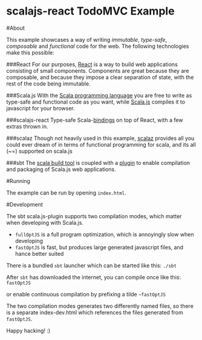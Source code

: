 # scalajs-react TodoMVC Example

#About

This example showcases a way of writing *immutable*, *type-safe*, *composable* and *functional* code for the web. 
The following technologies make this possible:

###React
For our purposes, [React](https://facebook.github.io/react/) 
is a way to build web applications consisting of small components.
Components are great because they are composable, 
and because they impose a clear separation of state, with the rest of the code being immutable.

###Scala.js
With the [Scala programming language](http://www.scala-lang.org/) 
you are free to write as type-safe and functional code as you want,
while [Scala.js](https://www.scala-js.org) compiles it to javascript for your browser.

###scalajs-react
Type-safe Scala-[bindings](https://github.com/japgolly/scalajs-react/) on top of React, 
with a few extras thrown in.

###scalaz
Though not heavily used in this example, [scalaz](https://github.com/scalaz/scalaz)
provides all you could ever dream of in terms of functional programming for scala, 
and its all (~=) supported on scala.js 

###sbt
The [scala build tool](http://www.scala-sbt.org) is coupled with a
[plugin](http://www.scala-js.org/doc/sbt-plugin.html) 
to enable compilation and packaging of Scala.js web applications. 

#Running

The example can be run by opening `index.html`.

#Development

The sbt scala.js-plugin supports two compilation modes, which matter when developing with Scala.js.
 
* `fullOptJS` is a full program optimization, which is annoyingly slow when developing
* `fastOptJS` is fast, but produces large generated javascript files, and hance better suited

There is a bundled `sbt` launcher which can be started like this:
`./sbt`

After `sbt` has downloaded the internet, you can compile once like this:
`fastOptJS` 

or enable continuous compilation by prefixing a tilde
`~fastOptJS`

The two compilation modes generates two differently named files, so there is a separate index-dev.html
 which references the files generated from `fastOptJS`.

 
Happy hacking! :)